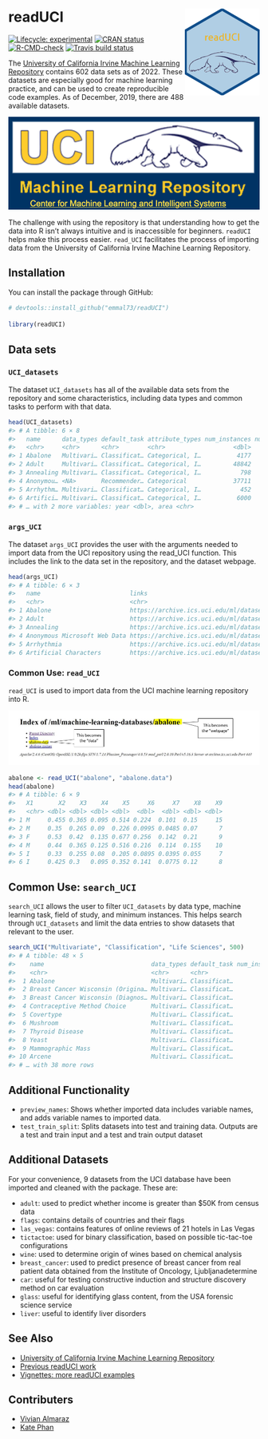 
<!-- README.md is generated from README.Rmd. Please edit that file -->

# readUCI <img src= "man/figures/readUCI.png" width ="150" align="right" />

<!-- badges: start -->

[![Lifecycle:
experimental](https://img.shields.io/badge/lifecycle-experimental-orange.svg)](https://www.tidyverse.org/lifecycle/#experimental)
[![CRAN
status](https://www.r-pkg.org/badges/version/readUCI)](https://CRAN.R-project.org/package=readUCI)
[![R-CMD-check](https://github.com/vivala1/readUCI/workflows/R-CMD-check/badge.svg)](https://github.com/vivala1/readUCI/actions)
[![Travis build
status](https://travis-ci.org/emmal73/readUCI.svg?branch=master)](https://travis-ci.org/emmal73/readUCI)
<!-- badges: end -->

The [University of California Irvine Machine Learning
Repository](https://archive.ics.uci.edu/ml/datasets.php) contains 602
data sets as of 2022. These datasets are especially good for machine
learning practice, and can be used to create reproducible code examples.
As of December, 2019, there are 488 available datasets.

![Logo](man/figures/repo_logo.png)

The challenge with using the repository is that understanding how to get
the data into R isn’t always intuitive and is inaccessible for
beginners. `readUCI` helps make this process easier. `read_UCI`
facilitates the process of importing data from the University of
California Irvine Machine Learning Repository.

## Installation

You can install the package through GitHub:

``` r
# devtools::install_github("emmal73/readUCI")

library(readUCI)
```

## Data sets

### `UCI_datasets`

The dataset `UCI_datasets` has all of the available data sets from the
repository and some characteristics, including data types and common
tasks to perform with that data.

``` r
head(UCI_datasets)
#> # A tibble: 6 × 8
#>   name      data_types default_task attribute_types num_instances num_attributes
#>   <chr>     <chr>      <chr>        <chr>                   <dbl>          <dbl>
#> 1 Abalone   Multivari… Classificat… Categorical, I…          4177              8
#> 2 Adult     Multivari… Classificat… Categorical, I…         48842             14
#> 3 Annealing Multivari… Classificat… Categorical, I…           798             38
#> 4 Anonymou… <NA>       Recommender… Categorical             37711            294
#> 5 Arrhythm… Multivari… Classificat… Categorical, I…           452            279
#> 6 Artifici… Multivari… Classificat… Categorical, I…          6000              7
#> # … with 2 more variables: year <dbl>, area <chr>
```

### `args_UCI`

The dataset `args_UCI` provides the user with the arguments needed to
import data from the UCI repository using the read_UCI function. This
includes the link to the data set in the repository, and the dataset
webpage.

``` r
head(args_UCI)
#> # A tibble: 6 × 3
#>   name                         links                                     webpage
#>   <chr>                        <chr>                                     <chr>  
#> 1 Abalone                      https://archive.ics.uci.edu/ml/datasets/… ../mac…
#> 2 Adult                        https://archive.ics.uci.edu/ml/datasets/… ../mac…
#> 3 Annealing                    https://archive.ics.uci.edu/ml/datasets/… ../mac…
#> 4 Anonymous Microsoft Web Data https://archive.ics.uci.edu/ml/datasets/… ../mac…
#> 5 Arrhythmia                   https://archive.ics.uci.edu/ml/datasets/… ../mac…
#> 6 Artificial Characters        https://archive.ics.uci.edu/ml/datasets/… ../mac…
```

### Common Use: `read_UCI`

`read_UCI` is used to import data from the UCI machine learning
repository into R.

![Abalone](man/figures/abalone_annotated.jpg)

``` r
abalone <- read_UCI("abalone", "abalone.data")
head(abalone)
#> # A tibble: 6 × 9
#>   X1       X2    X3    X4    X5     X6     X7    X8    X9
#>   <chr> <dbl> <dbl> <dbl> <dbl>  <dbl>  <dbl> <dbl> <dbl>
#> 1 M     0.455 0.365 0.095 0.514 0.224  0.101  0.15     15
#> 2 M     0.35  0.265 0.09  0.226 0.0995 0.0485 0.07      7
#> 3 F     0.53  0.42  0.135 0.677 0.256  0.142  0.21      9
#> 4 M     0.44  0.365 0.125 0.516 0.216  0.114  0.155    10
#> 5 I     0.33  0.255 0.08  0.205 0.0895 0.0395 0.055     7
#> 6 I     0.425 0.3   0.095 0.352 0.141  0.0775 0.12      8
```

## Common Use: `search_UCI`

`search_UCI` allows the user to filter `UCI_datasets` by data type,
machine learning task, field of study, and minimum instances. This helps
search through `UCI_datasets` and limit the data entries to show
datasets that relevant to the user.

``` r
search_UCI("Multivariate", "Classification", "Life Sciences", 500)
#> # A tibble: 48 × 5
#>    name                              data_types default_task num_instances area 
#>    <chr>                             <chr>      <chr>                <dbl> <chr>
#>  1 Abalone                           Multivari… Classificat…          4177 Life…
#>  2 Breast Cancer Wisconsin (Origina… Multivari… Classificat…           699 Life…
#>  3 Breast Cancer Wisconsin (Diagnos… Multivari… Classificat…           569 Life…
#>  4 Contraceptive Method Choice       Multivari… Classificat…          1473 Life…
#>  5 Covertype                         Multivari… Classificat…        581012 Life…
#>  6 Mushroom                          Multivari… Classificat…          8124 Life…
#>  7 Thyroid Disease                   Multivari… Classificat…          7200 Life…
#>  8 Yeast                             Multivari… Classificat…          1484 Life…
#>  9 Mammographic Mass                 Multivari… Classificat…           961 Life…
#> 10 Arcene                            Multivari… Classificat…           900 Life…
#> # … with 38 more rows
```

## Additional Functionality

-   `preview_names`: Shows whether imported data includes variable
    names, and adds variable names to imported data.
-   `test_train_split`: Splits datasets into test and training data.
    Outputs are a test and train input and a test and train output
    dataset

## Additional Datasets

For your convenience, 9 datasets from the UCI database have been
imported and cleaned with the package. These are:

-   `adult`: used to predict whether income is greater than $50K from
    census data
-   `flags`: contains details of countries and their flags
-   `las_vegas`: contains features of online reviews of 21 hotels in Las
    Vegas
-   `tictactoe`: used for binary classification, based on possible
    tic-tac-toe configurations
-   `wine`: used to determine origin of wines based on chemical analysis
-   `breast_cancer`: used to predict presence of breast cancer from real
    patient data obtained from the Institute of Oncology,
    Ljubljanadetermine
-   `car`: useful for testing constructive induction and structure
    discovery method on car evaluation
-   `glass`: useful for identifying glass content, from the USA forensic
    science service
-   `liver`: useful to identify liver disorders

## See Also

-   [University of California Irvine Machine Learning
    Repository](https://archive.ics.uci.edu/ml/datasets.php)
-   [Previous readUCI work](https://github.com/emmal73/readUCI)
-   [Vignettes: more readUCI
    examples](https://github.com/vivala1/readUCI/tree/master/vignettes)

## Contributers

-   [Vivian Almaraz](https://github.com/vivala1)
-   [Kate Phan](https://github.com/katephan)
